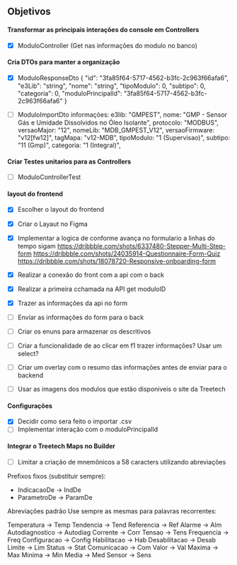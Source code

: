 ## Objetivos

#### Transformar as principais interações do console em Controllers
- [x] ModuloController (Get nas informações do modulo no banco)

#### Cria DTOs para manter a organização
- [x] ModuloResponseDto
{
  "id": "3fa85f64-5717-4562-b3fc-2c963f66afa6",
  "e3Lib": "string",
  "nome": "string",
  "tipoModulo": 0,
  "subtipo": 0,
  "categoria": 0,
  "moduloPrincipalId": "3fa85f64-5717-4562-b3fc-2c963f66afa6"
}

- [ ] ModuloImportDto
informações:
        e3lib: "GMPEST",
        nome: "GMP - Sensor Gás e Umidade Dissolvidos no Óleo Isolante",
        protocolo: "MODBUS",
        versaoMajor: "12",
        nomeLib: "MDB_GMPEST_V12",
        versaoFirmware: "v12[fw12]",
        tagMapa: "v12-MDB",
        tipoModulo: "1 (Supervisao)",
        subtipo: "11 (Gmp)",
        categoria: "1 (Integral)",



#### Criar Testes unitarios para as Controllers
- [ ] ModuloControllerTest 


#### layout do frontend
- [x] Escolher o layout do frontend
- [x] Criar o Layaut no Figma
- [x] Implementar a logica de conforme avança no formulario a linhas do tempo sigam
https://dribbble.com/shots/6337480-Stepper-Multi-Step-form
https://dribbble.com/shots/24035914-Questionnaire-Form-Quiz
https://dribbble.com/shots/18078720-Responsive-onboarding-form
- [x] Realizar a conexão do front com a api com o back
- [x] Realizar a primeira cchamada na API get moduloID
- [x] Trazer as informações da api no form
- [ ] Enviar as informações do form para o back
- [ ] Criar os enuns para armazenar os descritivos
- [ ] Criar a funcionalidade de ao clicar em f1 trazer informações? Usar um select?
- [ ] Criar um overlay com o resumo das informações antes de enviar para o backend
- [ ] Usar as imagens dos modulos que estão disponiveis o site da Treetech



#### Configurações
- [x] Decidir como sera feito o importar .csv
- [ ] Implementar interação com o moduloPrincipalId

#### Integrar o Treetech Maps no Builder
- [ ] Limitar a criação de mnemônicos a 58 caracters utilizando abreviações

Prefixos fixos (substituir sempre):
- IndicacaoDe → IndDe
- ParametroDe → ParamDe

Abreviações padrão
Use sempre as mesmas para palavras recorrentes:

Temperatura         → Temp
Tendencia           → Tend
Referencia          → Ref
Alarme              → Alm
Autodiagnostico     → Autodiag
Corrente            → Corr
Tensao              → Tens
Frequencia          → Freq
Configuracao        → Config
Habilitacao         → Hab
Desabilitacao       → Desab
Limite              → Lim
Status              → Stat
Comunicacao         → Com
Valor               → Val
Maxima              → Max
Minima              → Min
Media               → Med
Sensor              → Sens

